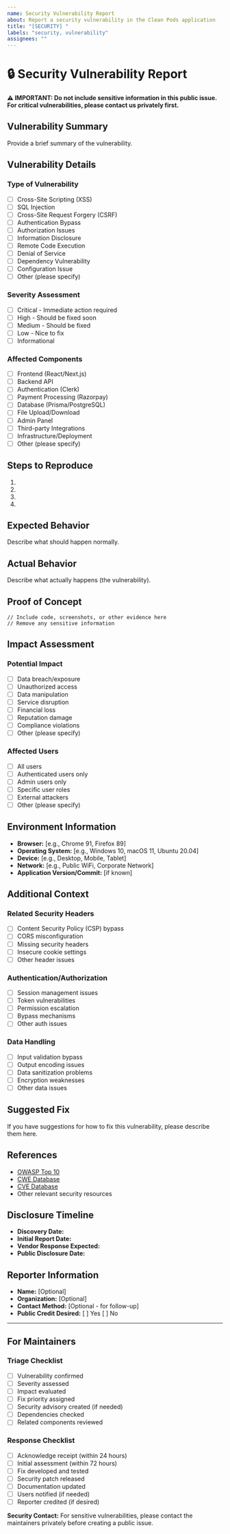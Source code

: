 ```yaml
---
name: Security Vulnerability Report
about: Report a security vulnerability in the Clean Pods application
title: "[SECURITY] "
labels: "security, vulnerability"
assignees: ""
---
```


# 🔒 Security Vulnerability Report

**⚠️ IMPORTANT: Do not include sensitive information in this public issue. For critical vulnerabilities, please contact us privately first.**

## Vulnerability Summary

Provide a brief summary of the vulnerability.

## Vulnerability Details

### Type of Vulnerability

- [ ] Cross-Site Scripting (XSS)
- [ ] SQL Injection
- [ ] Cross-Site Request Forgery (CSRF)
- [ ] Authentication Bypass
- [ ] Authorization Issues
- [ ] Information Disclosure
- [ ] Remote Code Execution
- [ ] Denial of Service
- [ ] Dependency Vulnerability
- [ ] Configuration Issue
- [ ] Other (please specify)

### Severity Assessment

- [ ] Critical - Immediate action required
- [ ] High - Should be fixed soon
- [ ] Medium - Should be fixed
- [ ] Low - Nice to fix
- [ ] Informational

### Affected Components

- [ ] Frontend (React/Next.js)
- [ ] Backend API
- [ ] Authentication (Clerk)
- [ ] Payment Processing (Razorpay)
- [ ] Database (Prisma/PostgreSQL)
- [ ] File Upload/Download
- [ ] Admin Panel
- [ ] Third-party Integrations
- [ ] Infrastructure/Deployment
- [ ] Other (please specify)

## Steps to Reproduce

1.
2.
3.
4.

## Expected Behavior

Describe what should happen normally.

## Actual Behavior

Describe what actually happens (the vulnerability).

## Proof of Concept

```
// Include code, screenshots, or other evidence here
// Remove any sensitive information
```

## Impact Assessment

### Potential Impact

- [ ] Data breach/exposure
- [ ] Unauthorized access
- [ ] Data manipulation
- [ ] Service disruption
- [ ] Financial loss
- [ ] Reputation damage
- [ ] Compliance violations
- [ ] Other (please specify)

### Affected Users

- [ ] All users
- [ ] Authenticated users only
- [ ] Admin users only
- [ ] Specific user roles
- [ ] External attackers
- [ ] Other (please specify)

## Environment Information

- **Browser:** [e.g., Chrome 91, Firefox 89]
- **Operating System:** [e.g., Windows 10, macOS 11, Ubuntu 20.04]
- **Device:** [e.g., Desktop, Mobile, Tablet]
- **Network:** [e.g., Public WiFi, Corporate Network]
- **Application Version/Commit:** [if known]

## Additional Context

### Related Security Headers

- [ ] Content Security Policy (CSP) bypass
- [ ] CORS misconfiguration
- [ ] Missing security headers
- [ ] Insecure cookie settings
- [ ] Other header issues

### Authentication/Authorization

- [ ] Session management issues
- [ ] Token vulnerabilities
- [ ] Permission escalation
- [ ] Bypass mechanisms
- [ ] Other auth issues

### Data Handling

- [ ] Input validation bypass
- [ ] Output encoding issues
- [ ] Data sanitization problems
- [ ] Encryption weaknesses
- [ ] Other data issues

## Suggested Fix

If you have suggestions for how to fix this vulnerability, please describe them here.

## References

- [OWASP Top 10](https://owasp.org/www-project-top-ten/)
- [CWE Database](https://cwe.mitre.org/)
- [CVE Database](https://cve.mitre.org/)
- Other relevant security resources

## Disclosure Timeline

- **Discovery Date:**
- **Initial Report Date:**
- **Vendor Response Expected:**
- **Public Disclosure Date:**

## Reporter Information

- **Name:** [Optional]
- **Organization:** [Optional]
- **Contact Method:** [Optional - for follow-up]
- **Public Credit Desired:** [ ] Yes [ ] No

---

## For Maintainers

### Triage Checklist

- [ ] Vulnerability confirmed
- [ ] Severity assessed
- [ ] Impact evaluated
- [ ] Fix priority assigned
- [ ] Security advisory created (if needed)
- [ ] Dependencies checked
- [ ] Related components reviewed

### Response Checklist

- [ ] Acknowledge receipt (within 24 hours)
- [ ] Initial assessment (within 72 hours)
- [ ] Fix developed and tested
- [ ] Security patch released
- [ ] Documentation updated
- [ ] Users notified (if needed)
- [ ] Reporter credited (if desired)

**Security Contact:** For sensitive vulnerabilities, please contact the maintainers privately before creating a public issue.
